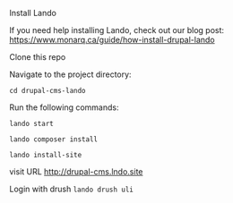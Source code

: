 Install Lando

If you need help installing Lando, check out our blog post:
https://www.monarq.ca/guide/how-install-drupal-lando

Clone this repo

Navigate to the project directory:

`cd drupal-cms-lando`

Run the following commands:

`lando start`

`lando composer install`

`lando install-site`

visit URL
http://drupal-cms.lndo.site

Login with drush
`lando drush uli`

